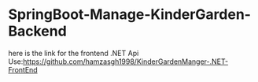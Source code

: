 # SpringBoot-Manage-KinderGarden-Backend
here is the link for the frontend .NET Api Use:https://github.com/hamzasgh1998/KinderGardenManger-.NET-FrontEnd

